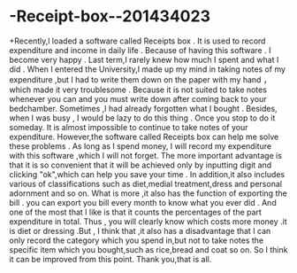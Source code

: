 # -Receipt-box--201434023
+Recently,l loaded a software called Receipts box . 
It is used to record expenditure and income in daily life .
Because of having this software . I become very happy .
Last term,I rarely knew how much I spent and what I did .
When I entered the University,I made up my mind in taking notes of my expenditure ,but I had to write them down on the paper with my hand ，which made it very troublesome .
Because it is not suited to take notes whenever you can and you must write down after coming back to your bedchamber.
Sometimes ,I had already forgotten what I bought .
Besides, when I was busy , I would be lazy to do this thing .
Once you stop to do it someday. It is almost impossible to continue to take notes of your expenditure.
However,the software called Receipts box can help me solve these problems .
As long as I spend money, I will record my expenditure with this software ,which I will not forget.
The more important advantage is that it is so convenient that it will be achieved only by inputting digit and clicking "ok",which can help you save your time .
In addition,it also includes various of classifications such as diet,medial treatment,dress and personal adornment and so on.
What is more ,it also has the function of exporting the bill .
you can export you bill every month to know what you ever did .
And one of the most that I like is that it counts the percentages of the part expenditure in total.
Thus , you will clearly know which costs more money .it is diet or dressing 
.But , I think that ,it also has a disadvantage that I can only record the category which you spend in,but not to take notes the specific item which you bought,such as rice,bread and coat so on.
So I think it can be improved from this point. 
Thank you,that is all.
